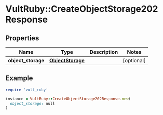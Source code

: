 # VultRuby::CreateObjectStorage202Response

## Properties

| Name | Type | Description | Notes |
| ---- | ---- | ----------- | ----- |
| **object_storage** | [**ObjectStorage**](ObjectStorage.md) |  | [optional] |

## Example

```ruby
require 'vult_ruby'

instance = VultRuby::CreateObjectStorage202Response.new(
  object_storage: null
)
```

